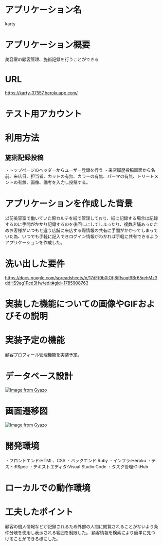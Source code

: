 # アプリケーション名
karty
# アプリケーション概要
美容室の顧客管理、施術記録を行うことができる
# URL
https://karty-37557.herokuapp.com/
# テスト用アカウント

# 利用方法
## 施術記録投稿
・トップページのヘッダーからユーザー登録を行う
・来店履歴投稿画面から名前、来店日、担当者、カットの有無、カラーの有無、パーマの有無、トリートメントの有無、画像、備考を入力し投稿する。

# アプリケーションを作成した背景
以前美容室で働いていた際カルテを紙で管理しており、紙に記録する場合は記録するのに手間がかかり記録するのを後回しにしてしまったり、複数店舗あったためお客様がいつもと違う店舗に来店する際情報の共有に手間がかかってしまっていた為、いつでも手軽に記入できログイン情報がわかれば手軽に共有できるようアプリケーションを作成した。

# 洗い出した要件
https://docs.google.com/spreadsheets/d/17dFt9b0tOfj8iRsoqt9Br65rehMz3ddHS9eg1Pcd3Hw/edit#gid=1785908763


# 実装した機能についての画像やGIFおよびその説明

# 実装予定の機能
顧客プロフィール管理機能を実装予定。

# データベース設計
[![Image from Gyazo](https://i.gyazo.com/ac7cec91cdfc7ba25fc7c5bfacc45581.png)](https://gyazo.com/ac7cec91cdfc7ba25fc7c5bfacc45581)

# 画面遷移図
[![Image from Gyazo](https://i.gyazo.com/ab15d929a8c33486928f73953f89976e.png)](https://gyazo.com/ab15d929a8c33486928f73953f89976e)
# 開発環境
・フロントエンド:HTML、CSS
・バックエンド:Ruby
・インフラ:Heroku
・テスト:RSpec
・テキストエディタ:Visual Studio Code
・タスク管理:GitHub

# ローカルでの動作環境

# 工夫したポイント
顧客の個人情報などが記録されるため外部の人間に閲覧されることがないよう条件分岐を使用し表示される範囲を制限した。
顧客情報を検索により簡単に見つけることができる様にした。